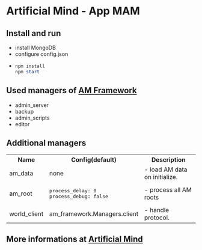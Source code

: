 # Artificial Mind - App MAM

## Install and run

- install MongoDB
- configure config.json
- ```powershell
  npm install
  npm start
  ```

## Used managers of [AM Framework](https://github.com/Pioryd/am_framework)

- admin_server
- backup
- admin_scripts
- editor
  
## Additional managers

<table>
<tr>
  <th>Name</th>
  <th>Config(default)</th>
  <th>Description</th>
</tr>

<tr>
<td>am_data</td>
<td>
none
</td>
<td>
  - load AM data on initialize.
</td>
</tr>

<tr>
<td>am_root</td>
<td>
<pre lang="json">
process_delay: 0
process_debug: false
</pre>
</td>
<td>
  - process all AM roots
</td>
</tr>

<tr>
<td>world_client</td>
<td>
am_framework.Managers.client
</td>
<td>
- handle protocol.
</td>
</tr>

</table>

## More informations at [Artificial Mind](https://pioryd.github.io/)
